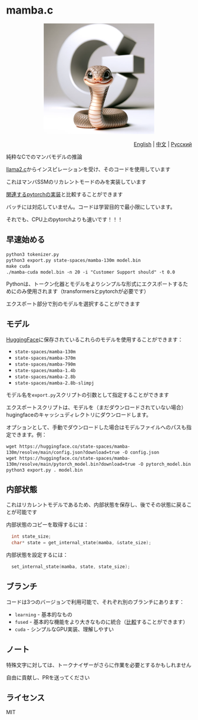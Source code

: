 # mamba.c

<p align="center">
  <img src="assets/mamba-c.png" width="300" height="300" alt="Mamba C">
</p>

<p align="right"><a href="https://github.com/kroggen/mamba.c/blob/learning/README.md">English</a> | <a href="https://github.com/kroggen/mamba.c/blob/learning/README-zh.md">中文</a> | <a href="https://github.com/kroggen/mamba.c/blob/learning/README-ru.md">Русский</a></p>

純粋なCでのマンバモデルの推論

[llama2.c](https://github.com/karpathy/llama2.c)からインスピレーションを受け、そのコードを使用しています

これはマンバSSMのリカレントモードのみを実装しています

[関連するpytorchの実装](https://github.com/kroggen/mamba-cpu/tree/recurrent-only)と比較することができます

バッチには対応していません。コードは学習目的で最小限にしています。

それでも、CPU上のpytorchよりも速いです！！！

## 早速始める

```
python3 tokenizer.py
python3 export.py state-spaces/mamba-130m model.bin
make cuda
./mamba-cuda model.bin -n 20 -i "Customer Support should" -t 0.0
```
Pythonは、トークン化器とモデルをよりシンプルな形式にエクスポートするためにのみ使用されます（transformersとpytorchが必要です）

エクスポート部分で別のモデルを選択することができます

## モデル

[HuggingFace](https://huggingface.co/state-spaces)に保存されているこれらのモデルを使用することができます：

* `state-spaces/mamba-130m`
* `state-spaces/mamba-370m`
* `state-spaces/mamba-790m`
* `state-spaces/mamba-1.4b`
* `state-spaces/mamba-2.8b`
* `state-spaces/mamba-2.8b-slimpj`

モデル名を`export.py`スクリプトの引数として指定することができます

エクスポートスクリプトは、モデルを（まだダウンロードされていない場合）hugingfaceのキャッシュディレクトリにダウンロードします。

オプションとして、手動でダウンロードした場合はモデルファイルへのパスも指定できます。例：

```
wget https://huggingface.co/state-spaces/mamba-130m/resolve/main/config.json?download=true -O config.json
wget https://huggingface.co/state-spaces/mamba-130m/resolve/main/pytorch_model.bin?download=true -O pytorch_model.bin
python3 export.py . model.bin
```

## 内部状態

これはリカレントモデルであるため、内部状態を保存し、後でその状態に戻ることが可能です

内部状態のコピーを取得するには：

```c
  int state_size;
  char* state = get_internal_state(mamba, &state_size);
```

内部状態を設定するには：

```c
  set_internal_state(mamba, state, state_size);
```


## ブランチ

コードは3つのバージョンで利用可能で、それぞれ別のブランチにあります：

* `learning` - 基本的なもの
* `fused` - 基本的な機能をより大きなものに統合（[比較](https://github.com/kroggen/mamba.c/compare/learning..fused)することができます）
* `cuda` - シンプルなGPU実装、理解しやすい


## ノート

特殊文字に対しては、トークナイザーがさらに作業を必要とするかもしれません

自由に貢献し、PRを送ってください



## ライセンス

MIT